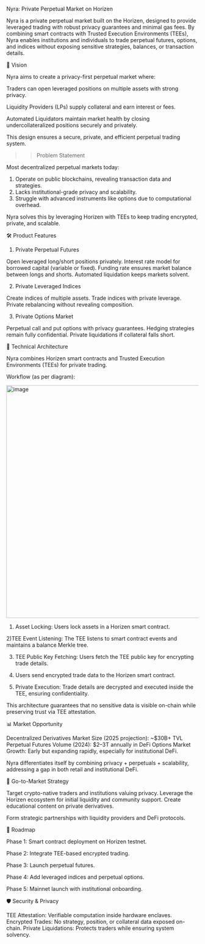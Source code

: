 Nyra: Private Perpetual Market on Horizen 

Nyra is a private perpetual market built on the Horizen, designed to provide leveraged trading with robust privacy guarantees and minimal gas fees. By combining smart contracts with Trusted Execution Environments (TEEs), Nyra enables institutions and individuals to trade perpetual futures, options, and indices without exposing sensitive strategies, balances, or transaction details.

🚀 Vision

Nyra aims to create a privacy-first perpetual market where:

Traders can open leveraged positions on multiple assets with strong privacy.

Liquidity Providers (LPs) supply collateral and earn interest or fees.

Automated Liquidators maintain market health by closing undercollateralized positions securely and privately.

This design ensures a secure, private, and efficient perpetual trading system.

>> Problem Statement

Most decentralized perpetual markets today:

1) Operate on public blockchains, revealing transaction data and strategies.
2) Lacks institutional-grade privacy and scalability.
3) Struggle with advanced instruments like options due to computational overhead.

Nyra solves this by leveraging Horizen with TEEs to keep trading encrypted, private, and scalable.

🛠 Product Features
1. Private Perpetual Futures

Open leveraged long/short positions privately.
Interest rate model for borrowed capital (variable or fixed).
Funding rate ensures market balance between longs and shorts.
Automated liquidation keeps markets solvent.

2. Private Leveraged Indices

Create indices of multiple assets.
Trade indices with private leverage.
Private rebalancing without revealing composition.

3. Private Options Market

Perpetual call and put options with privacy guarantees.
Hedging strategies remain fully confidential.
Private liquidations if collateral falls short.

📐 Technical Architecture

Nyra combines Horizen smart contracts and Trusted Execution Environments (TEEs) for private trading.

Workflow (as per diagram):


<img width="1280" height="610" alt="image" src="https://github.com/user-attachments/assets/b6a28bc2-50c8-4869-adbc-a884e56d34da" />



1) Asset Locking: Users lock assets in a Horizen smart contract.

2)TEE Event Listening: The TEE listens to smart contract events and maintains a balance Merkle tree.

3) TEE Public Key Fetching: Users fetch the TEE public key for encrypting trade details.

4) Users send encrypted trade data to the Horizen smart contract.

5) Private Execution: Trade details are decrypted and executed inside the TEE, ensuring confidentiality.

This architecture guarantees that no sensitive data is visible on-chain while preserving trust via TEE attestation.

📊 Market Opportunity

Decentralized Derivatives Market Size (2025 projection): ~$30B+ TVL
Perpetual Futures Volume (2024): $2–3T annually in DeFi
Options Market Growth: Early but expanding rapidly, especially for institutional DeFi.

Nyra differentiates itself by combining privacy + perpetuals + scalability, addressing a gap in both retail and institutional DeFi.

🔑 Go-to-Market Strategy

Target crypto-native traders and institutions valuing privacy.
Leverage the Horizen ecosystem for initial liquidity and community support.
Create educational content on private derivatives.

Form strategic partnerships with liquidity providers and DeFi protocols.

📌 Roadmap

Phase 1: Smart contract deployment on Horizen testnet.

Phase 2: Integrate TEE-based encrypted trading.

Phase 3: Launch perpetual futures.

Phase 4: Add leveraged indices and perpetual options.

Phase 5: Mainnet launch with institutional onboarding.

🛡 Security & Privacy

TEE Attestation: Verifiable computation inside hardware enclaves.
Encrypted Trades: No strategy, position, or collateral data exposed on-chain.
Private Liquidations: Protects traders while ensuring system solvency.
